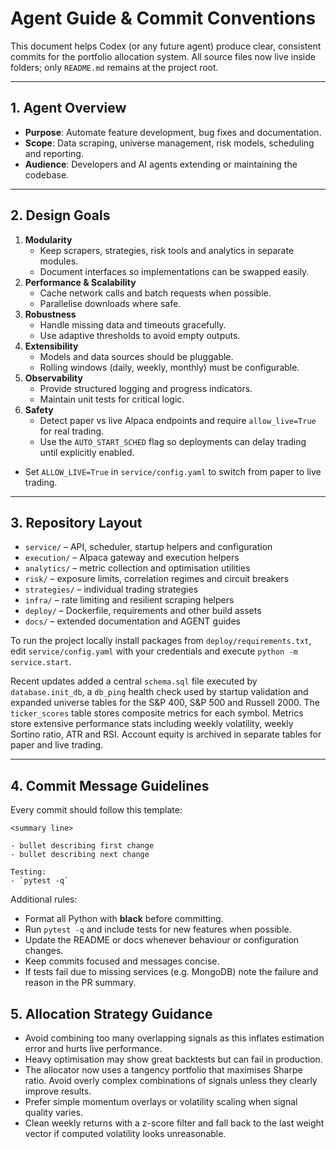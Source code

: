 # Agent Guide & Commit Conventions

This document helps Codex (or any future agent) produce clear, consistent commits for the portfolio allocation system.  All source files now live inside folders; only `README.md` remains at the project root.

---

## 1. Agent Overview

- **Purpose**: Automate feature development, bug fixes and documentation.
- **Scope**: Data scraping, universe management, risk models, scheduling and reporting.
- **Audience**: Developers and AI agents extending or maintaining the codebase.

---

## 2. Design Goals

1. **Modularity**
   - Keep scrapers, strategies, risk tools and analytics in separate modules.
   - Document interfaces so implementations can be swapped easily.
2. **Performance & Scalability**
   - Cache network calls and batch requests when possible.
   - Parallelise downloads where safe.
3. **Robustness**
   - Handle missing data and timeouts gracefully.
   - Use adaptive thresholds to avoid empty outputs.
4. **Extensibility**
   - Models and data sources should be pluggable.
   - Rolling windows (daily, weekly, monthly) must be configurable.
5. **Observability**
   - Provide structured logging and progress indicators.
   - Maintain unit tests for critical logic.
6. **Safety**
   - Detect paper vs live Alpaca endpoints and require `allow_live=True` for real trading.
   - Use the `AUTO_START_SCHED` flag so deployments can delay trading until explicitly enabled.
  - Set `ALLOW_LIVE=True` in `service/config.yaml` to switch from paper to live trading.

---

## 3. Repository Layout

- `service/` – API, scheduler, startup helpers and configuration
- `execution/` – Alpaca gateway and execution helpers
- `analytics/` – metric collection and optimisation utilities
- `risk/` – exposure limits, correlation regimes and circuit breakers
- `strategies/` – individual trading strategies
- `infra/` – rate limiting and resilient scraping helpers
- `deploy/` – Dockerfile, requirements and other build assets
- `docs/` – extended documentation and AGENT guides

To run the project locally install packages from `deploy/requirements.txt`,
edit `service/config.yaml` with your credentials and execute
`python -m service.start`.

Recent updates added a central `schema.sql` file executed by
`database.init_db`, a `db_ping` health check used by startup validation and
expanded universe tables for the S&P 400, S&P 500 and Russell 2000.
The `ticker_scores` table stores composite metrics for each symbol.
Metrics store extensive performance stats including weekly volatility,
weekly Sortino ratio, ATR and RSI. Account equity is archived in separate
tables for paper and live trading.

---

## 4. Commit Message Guidelines

Every commit should follow this template:

```
<summary line>

- bullet describing first change
- bullet describing next change

Testing:
- `pytest -q`
```

Additional rules:
- Format all Python with **black** before committing.
- Run `pytest -q` and include tests for new features when possible.
- Update the README or docs whenever behaviour or configuration changes.
- Keep commits focused and messages concise.
- If tests fail due to missing services (e.g. MongoDB) note the failure and
  reason in the PR summary.

## 5. Allocation Strategy Guidance

- Avoid combining too many overlapping signals as this inflates estimation error and hurts live performance.
- Heavy optimisation may show great backtests but can fail in production.
- The allocator now uses a tangency portfolio that maximises Sharpe ratio. Avoid overly complex combinations of signals unless they clearly improve results.
- Prefer simple momentum overlays or volatility scaling when signal quality varies.
- Clean weekly returns with a z-score filter and fall back to the last weight
  vector if computed volatility looks unreasonable.

